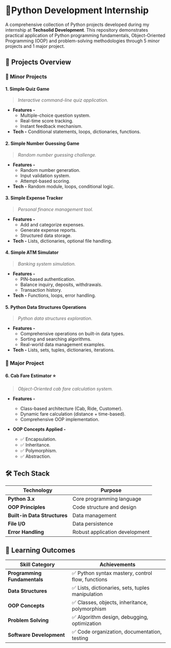 # 🐍Python Development Internship

A comprehensive collection of Python projects developed during my internship at **Techsolid Development**. This repository demonstrates practical application of Python programming fundamentals, Object-Oriented Programming (OOP) and problem-solving methodologies through 5 minor projects and 1 major project.

## 🚀 Projects Overview

### 🔸 Minor Projects

#### 1. **Simple Quiz Game**
> *Interactive command-line quiz application.*

- **Features -**
  - Multiple-choice question system.
  - Real-time score tracking.
  - Instant feedback mechanism.
- **Tech -** Conditional statements, loops, dictionaries, functions.

#### 2. **Simple Number Guessing Game**
> *Random number guessing challenge.*

- **Features -**
  - Random number generation.
  - Input validation system.
  - Attempt-based scoring.
- **Tech -** Random module, loops, conditional logic.

#### 3. **Simple Expense Tracker**
> *Personal finance management tool.*

- **Features -**
  - Add and categorize expenses.
  - Generate expense reports.
  - Structured data storage.
- **Tech -** Lists, dictionaries, optional file handling.

#### 4. **Simple ATM Simulator**
> *Banking system simulation.*

- **Features -**
  - PIN-based authentication.
  - Balance inquiry, deposits, withdrawals.
  - Transaction history.
- **Tech -** Functions, loops, error handling.

#### 5. **Python Data Structures Operations**
> *Python data structures exploration.*

- **Features -**
  - Comprehensive operations on built-in data types.
  - Sorting and searching algorithms.
  - Real-world data management examples.
- **Tech -** Lists, sets, tuples, dictionaries, iterations.

### 🔸 Major Project

#### 6. **Cab Fare Estimator** ⭐
> *Object-Oriented cab fare calculation system.*

- **Features -**
  - Class-based architecture (Cab, Ride, Customer).
  - Dynamic fare calculation (distance + time-based).
  - Comprehensive OOP implementation.

- **OOP Concepts Applied -**
  - ✅ Encapsulation.
  - ✅ Inheritance.
  - ✅ Polymorphism.
  - ✅ Abstraction.

## 🛠️ Tech Stack

| Technology | Purpose |
|------------|---------|
| **Python 3.x** | Core programming language |
| **OOP Principles** | Code structure and design |
| **Built-in Data Structures** | Data management |
| **File I/O** | Data persistence |
| **Error Handling** | Robust application development |

## 🎯 Learning Outcomes

| Skill Category | Achievements |
|----------------|--------------|
| **Programming Fundamentals** | ✅ Python syntax mastery, control flow, functions |
| **Data Structures** | ✅ Lists, dictionaries, sets, tuples manipulation |
| **OOP Concepts** | ✅ Classes, objects, inheritance, polymorphism |
| **Problem Solving** | ✅ Algorithm design, debugging, optimization |
| **Software Development** | ✅ Code organization, documentation, testing |
